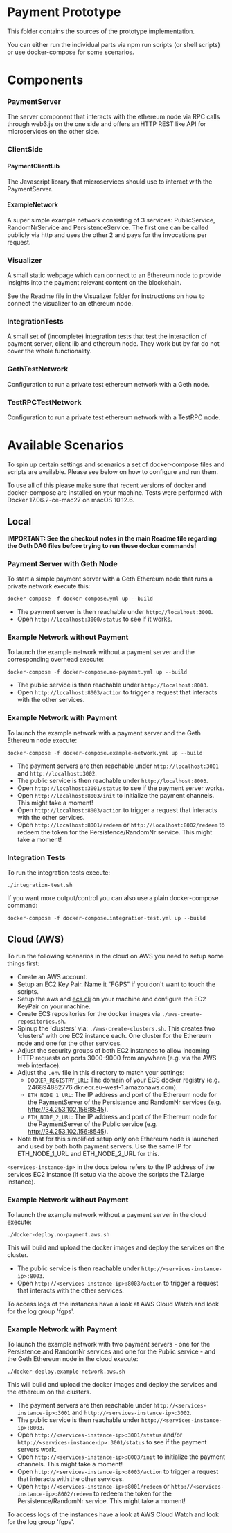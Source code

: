 # Payment Prototype 

This folder contains the sources of the prototype implementation.

You can either run the individual parts via npm run scripts (or shell scripts) or use docker-compose for some scenarios. 




# Components

### PaymentServer

The server component that interacts with the ethereum node via RPC calls through web3.js on the one side and offers an HTTP REST like API for microservices on the other side.

### ClientSide

#### PaymentClientLib

The Javascript library that microservices should use to interact with the PaymentServer.

#### ExampleNetwork

A super simple example network consisting of 3 services: PublicService, RandomNrService and PersistenceService. The first one can be called publicly via http and uses the other 2 and pays for the invocations per request.

### Visualizer

A small static webpage which can connect to an Ethereum node to provide insights into the payment relevant content on the blockchain.

See the Readme file in the Visualizer folder for instructions on how to connect the visualizer to an ethereum node. 

### IntegrationTests

A small set of (incomplete) integration tests that test the interaction of payment server, client lib and ethereum node.
They work but by far do not cover the whole functionality.

### GethTestNetwork

Configuration to run a private test ethereum network with a Geth node.

### TestRPCTestNetwork

Configuration to run a private test ethereum network with a TestRPC node.




# Available Scenarios

To spin up certain settings and scenarios a set of docker-compose files and scripts are available. Please see below on how to configure and run them.

To use all of this please make sure that recent versions of docker and docker-compose are installed on your machine. 
Tests were performed with Docker 17.06.2-ce-mac27 on macOS 10.12.6.


## Local

**IMPORTANT: See the checkout notes in the main Readme file regarding the Geth DAG files before trying to run these docker commands!**

### Payment Server with Geth Node

To start a simple payment server with a Geth Ethereum node that runs a private network execute this:

```
docker-compose -f docker-compose.yml up --build
```

- The payment server is then reachable under `http://localhost:3000`.
- Open `http://localhost:3000/status` to see if it works.

### Example Network without Payment

To launch the example network without a payment server and the corresponding overhead execute:

```
docker-compose -f docker-compose.no-payment.yml up --build
```

- The public service is then reachable under `http://localhost:8003`.
- Open `http://localhost:8003/action` to trigger a request that interacts with the other services.

### Example Network with Payment

To launch the example network with a payment server and the Geth Ethereum node execute:

```
docker-compose -f docker-compose.example-network.yml up --build
```

- The payment servers are then reachable under `http://localhost:3001` and `http://localhost:3002`.
- The public service is then reachable under `http://localhost:8003`.
- Open `http://localhost:3001/status` to see if the payment server works.
- Open `http://localhost:8003/init` to initialize the payment channels. This might take a moment!
- Open `http://localhost:8003/action` to trigger a request that interacts with the other services.
- Open `http://localhost:8001/redeem` or `http://localhost:8002/redeem` to redeem the token for the Persistence/RandomNr service. This might take a moment!

### Integration Tests

To run the integration tests execute:

```
./integration-test.sh
```

If you want more output/control you can also use a plain docker-compose command: 

```
docker-compose -f docker-compose.integration-test.yml up --build
```


## Cloud (AWS)

To run the following scenarios in the cloud on AWS you need to setup some things first:
- Create an AWS account.
- Setup an EC2 Key Pair. Name it "FGPS" if you don't want to touch the scripts.
- Setup the aws and [ecs cli](https://docs.aws.amazon.com/AmazonECS/latest/developerguide/ECS_CLI_installation.html) on your machine and configure the EC2 KeyPair on your machine.
- Create ECS repositories for the docker images via `./aws-create-repositories.sh`.
- Spinup the 'clusters' via: `./aws-create-clusters.sh`. This creates two 'clusters' with one EC2 instance each. One cluster for the Ethereum node and one for the other services.
- Adjust the security groups of both EC2 instances to allow incoming HTTP requests on ports 3000-9000 from anywhere (e.g. via the AWS web interface).
- Adjust the `.env` file in this directory to match your settings:
    - `DOCKER_REGISTRY_URL`: The domain of your ECS docker registry (e.g. 246894882776.dkr.ecr.eu-west-1.amazonaws.com).
    - `ETH_NODE_1_URL`: The IP address and port of the Ethereum node for the PaymentServer of the Persistence and RandomNr services (e.g. http://34.253.102.156:8545).
    - `ETH_NODE_2_URL`: The IP address and port of the Ethereum node for the PaymentServer of the Public service (e.g. http://34.253.102.156:8545).
- Note that for this simplified setup only one Ethereum node is launched and used by both both payment servers. Use the same IP for ETH_NODE_1_URL and ETH_NODE_2_URL for this.

`<services-instance-ip>` in the docs below refers to the IP address of the services EC2 instance (if setup via the above the scripts the T2.large instance).

### Example Network without Payment

To launch the example network without a payment server in the cloud execute:

```
./docker-deploy.no-payment.aws.sh
```

This will build and upload the docker images and deploy the services on the cluster.

- The public service is then reachable under `http://<services-instance-ip>:8003`.
- Open `http://<services-instance-ip>:8003/action` to trigger a request that interacts with the other services.

To access logs of the instances have a look at AWS Cloud Watch and look for the log group 'fgps'.

### Example Network with Payment

To launch the example network with two payment servers - one for the Persistence and RandomNr services and one for the Public service - and the Geth Ethereum node in the cloud execute:

```
./docker-deploy.example-network.aws.sh
```

This will build and upload the docker images and deploy the services and the ethereum on the clusters.

- The payment servers are then reachable under `http://<services-instance-ip>:3001` and `http://<services-instance-ip>:3002`.
- The public service is then reachable under `http://<services-instance-ip>:8003`.
- Open `http://<services-instance-ip>:3001/status` and/or `http://<services-instance-ip>:3001/status` to see if the payment servers work.
- Open `http://<services-instance-ip>:8003/init` to initialize the payment channels. This might take a moment!
- Open `http://<services-instance-ip>:8003/action` to trigger a request that interacts with the other services.
- Open `http://<services-instance-ip>:8001/redeem` or `http://<services-instance-ip>:8002/redeem` to redeem the token for the Persistence/RandomNr service. This might take a moment!

To access logs of the instances have a look at AWS Cloud Watch and look for the log group 'fgps'.
